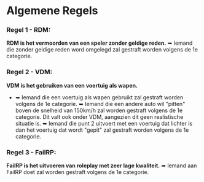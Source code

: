 # Algemene Regels

### Regel 1 - RDM:
**RDM is het vermoorden van een speler zonder geldige reden.**
➥ Iemand die zonder geldige reden word omgelegd zal gestraft worden volgens de 1e categorie.

### Regel 2 - VDM:
**VDM is het gebruiken van een voertuig als wapen.**
<ul>
<li>➥ Iemand die een voertuig als wapen gebruikt zal gestraft worden volgens de 1e categorie.</lu>
➥ Iemand die een andere auto wil "pitten" boven de snelheid van 150km/h zal worden gestraft volgens de 1e categorie. Dit valt ook onder VDM, aangezien dit geen realistische situatie is.
➥ Iemand die punt 2 uitvoert met een voertuig dat lichter is dan het voertuig dat wordt "gepit" zal gestraft worden volgens de 1e categorie.
</ul>

### Regel 3 - FailRP:
**FailRP is het uitvoeren van roleplay met zeer lage kwaliteit.**
➥ Iemand aan FailRP doet zal worden gestraft volgens de 1e categorie.
